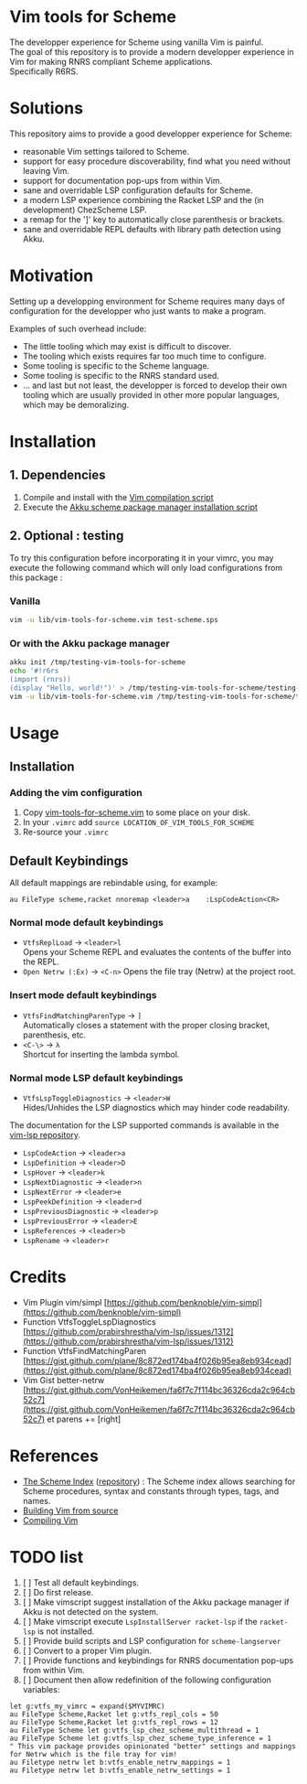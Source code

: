 # Vim tools for Scheme

The developper experience for Scheme using vanilla Vim is painful.  
The goal of this repository is to provide a modern developper experience in Vim for making RNRS compliant Scheme applications.  
Specifically R6RS.  

# Solutions 

This repository aims to provide a good developper experience for Scheme:
- reasonable Vim settings tailored to Scheme.
- support for easy procedure discoverability, find what you need without leaving Vim.
- support for documentation pop-ups from within Vim.
- sane and overridable LSP configuration defaults for Scheme.
- a modern LSP experience combining the Racket LSP and the (in development) ChezScheme LSP.
- a remap for the ']' key to automatically close parenthesis or brackets.
- sane and overridable REPL defaults with library path detection using Akku.

# Motivation

Setting up a developping environment for Scheme requires many days of configuration for the developper who just wants to make a program.  

Examples of such overhead include:  
- The little tooling which may exist is difficult to discover.
- The tooling which exists requires far too much time to configure.
- Some tooling is specific to the Scheme language.
- Some tooling is specific to the RNRS standard used.
- ... and last but not least, the developper is forced to develop their own tooling which are usually provided in other more popular languages, which may be demoralizing.

# Installation

## 1. Dependencies 

1. Compile and install with the [Vim compilation script](scripts/vim-compile.sh)
1. Execute the [Akku scheme package manager installation script](scripts/install-akku.sh)

## 2. Optional : testing

To try this configuration before incorporating it in your vimrc, you may execute the following command which will only load configurations from this package :  

### Vanilla

```zsh
vim -u lib/vim-tools-for-scheme.vim test-scheme.sps
```
### Or with the Akku package manager

```zsh
akku init /tmp/testing-vim-tools-for-scheme
echo '#!r6rs
(import (rnrs))
(display "Hello, world!")' > /tmp/testing-vim-tools-for-scheme/testing-scheme.sps
vim -u lib/vim-tools-for-scheme.vim /tmp/testing-vim-tools-for-scheme/testing-scheme.sps
```

# Usage

## Installation

### Adding the vim configuration

1. Copy [vim-tools-for-scheme.vim](lib/vim-tools-for-scheme.vim) to some place on your disk.
1. In your `.vimrc` add `source LOCATION_OF_VIM_TOOLS_FOR_SCHEME`
1. Re-source your `.vimrc`

## Default Keybindings

All default mappings are rebindable using, for example:  
```vim
au FileType scheme,racket nnoremap <leader>a	:LspCodeAction<CR>        
```

### Normal mode default keybindings

- `VtfsReplLoad`                -> `<leader>l`  
   Opens your Scheme REPL and evaluates the contents of the buffer into the REPL.
- `Open Netrw (:Ex)`            -> `<C-n>`
   Opens the file tray (Netrw) at the project root.

### Insert mode default keybindings

- `VtfsFindMatchingParenType`   -> `]`  
   Automatically closes a statement with the proper closing bracket, parenthesis, etc.  
- `<C-\>`                       -> `λ`  
  Shortcut for inserting the lambda symbol.


### Normal mode LSP default keybindings

- `VtfsLspToggleDiagnostics`    -> `<leader>W`  
  Hides/Unhides the LSP diagnostics which may hinder code readability.

The documentation for the LSP supported commands is available in the [vim-lsp repository](https://github.com/prabirshrestha/vim-lsp?tab=readme-ov-file#supported-commands).  

- `LspCodeAction`                 -> `<leader>a`
- `LspDefinition`                 -> `<leader>D`
- `LspHover`                      -> `<leader>k`
- `LspNextDiagnostic`             -> `<leader>n`
- `LspNextError`                  -> `<leader>e`
- `LspPeekDefinition`             -> `<leader>d`
- `LspPreviousDiagnostic`         -> `<leader>p`
- `LspPreviousError`              -> `<leader>E`
- `LspReferences`                 -> `<leader>b`
- `LspRename`                     -> `<leader>r`

# Credits

- Vim Plugin        vim/simpl						[https://github.com/benknoble/vim-simpl](https://github.com/benknoble/vim-simpl)
- Function          VtfsToggleLspDiagnostics        [https://github.com/prabirshrestha/vim-lsp/issues/1312](https://github.com/prabirshrestha/vim-lsp/issues/1312)
- Function          VtfsFindMatchingParen           [https://gist.github.com/plane/8c872ed174ba4f026b95ea8eb934cead](https://gist.github.com/plane/8c872ed174ba4f026b95ea8eb934cead)
- Vim Gist          better-netrw                    [https://gist.github.com/VonHeikemen/fa6f7c7f114bc36326cda2c964cb52c7](https://gist.github.com/VonHeikemen/fa6f7c7f114bc36326cda2c964cb52c7)
                                                                                                                                                                                                                    et parens += [right]
# References

 - [The Scheme Index](https://index.scheme.org) ([repository](https://github.com/schemeorg-community/index.scheme.org])) : The Scheme index allows searching for Scheme procedures, syntax and constants through types, tags, and names.
- [Building Vim from source](https://github.com/ycm-core/YouCompleteMe/wiki/Building-Vim-from-source)
- [Compiling Vim](https://richrose.dev/posts/linux/vim/vim-compile/)

# TODO list

1. [ ] Test all default keybindings.
1. [ ] Do first release.
1. [ ] Make vimscript suggest installation of the Akku package manager if Akku is not detected on the system.
1. [ ] Make vimscript execute `LspInstallServer racket-lsp` if the `racket-lsp` is not installed.
1. [ ] Provide build scripts and LSP configuration for `scheme-langserver`
1. [ ] Convert to a proper Vim plugin.
1. [ ] Provide functions and keybindings for RNRS documentation pop-ups from within Vim.
1. [ ] Document then allow redefinition of the following configuration variables:  
```vim
let g:vtfs_my_vimrc = expand($MYVIMRC)
au FileType Scheme,Racket let g:vtfs_repl_cols = 50
au FileType Scheme,Racket let g:vtfs_repl_rows = 12
au FileType Scheme let g:vtfs_lsp_chez_scheme_multithread = 1
au FileType Scheme let g:vtfs_lsp_chez_scheme_type_inference = 1
" This vim package provides opinionated "better" settings and mappings for Netrw which is the file tray for vim!
au Filetype netrw let b:vtfs_enable_netrw_mappings = 1
au Filetype netrw let b:vtfs_enable_netrw_settings = 1
```
